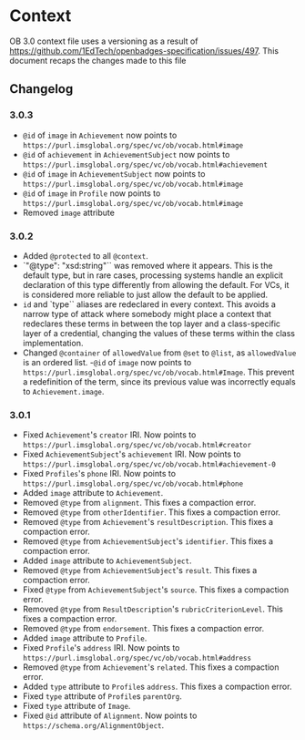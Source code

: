 # Context

OB 3.0 context file uses a versioning as a result of https://github.com/1EdTech/openbadges-specification/issues/497. This document recaps the changes made to this file

## Changelog

### 3.0.3

- `@id` of `image` in `Achievement` now points to `https://purl.imsglobal.org/spec/vc/ob/vocab.html#image`
- `@id` of `achievement` in `AchievementSubject` now points to `https://purl.imsglobal.org/spec/vc/ob/vocab.html#achievement`
- `@id` of `image` in `AchievementSubject` now points to `https://purl.imsglobal.org/spec/vc/ob/vocab.html#image`
- `@id` of `image` in `Profile` now points to `https://purl.imsglobal.org/spec/vc/ob/vocab.html#image`
- Removed `image` attribute

### 3.0.2

- Added `@protected` to all `@context`.
- `"@type": "xsd:string"`` was removed where it appears. This is the default type, but in rare cases, processing systems handle an explicit declaration of this type differently from allowing the default. For VCs, it is considered more reliable to just allow the default to be applied.
- `id` and `type`` aliases are redeclared in every context. This avoids a narrow type of attack where somebody might place a context that redeclares these terms in between the top layer and a class-specific layer of a credential, changing the values of these terms within the class implementation.
- Changed `@container` of `allowedValue` from `@set` to `@list`, as `allowedValue` is an ordered list.
-`@id` of `image` now points to `https://purl.imsglobal.org/spec/vc/ob/vocab.html#Image`. This prevent a redefinition of the term, since its previous value was incorrectly equals to `Achievement.image`.

### 3.0.1

- Fixed `Achievement`'s `creator` IRI. Now points to `https://purl.imsglobal.org/spec/vc/ob/vocab.html#creator`
- Fixed `AchievementSubject`'s `achievement` IRI. Now points to `https://purl.imsglobal.org/spec/vc/ob/vocab.html#achievement-0`
- Fixed `Profiles`'s `phone` IRI. Now points to `https://purl.imsglobal.org/spec/vc/ob/vocab.html#phone`
- Added `image` attribute to `Achievement`.
- Removed `@type` from `alignment`. This fixes a compaction error.
- Removed `@type` from `otherIdentifier`. This fixes a compaction error.
- Removed `@type` from `Achievement`'s `resultDescription`. This fixes a compaction error.
- Removed `@type` from `AchievementSubject`'s `identifier`. This fixes a compaction error.
- Added `image` attribute to `AchievementSubject`.
- Removed `@type` from `AchievementSubject`'s `result`. This fixes a compaction error.
- Fixed `@type` from `AchievementSubject`'s `source`. This fixes a compaction error.
- Removed `@type` from `ResultDescription`'s `rubricCriterionLevel`. This fixes a compaction error.
- Removed `@type` from `endorsement`. This fixes a compaction error.
- Added `image` attribute to `Profile`.
- Fixed `Profile`'s `address` IRI. Now points to `https://purl.imsglobal.org/spec/vc/ob/vocab.html#address`
- Removed `@type` from `Achievement`'s `related`. This fixes a compaction error.
- Added `type` attribute to `Profile`s `address`. This fixes a compaction error.
- Fixed `type` attribute of `Profile`s `parentOrg`.
- Fixed `type` attribute of `Image`.
- Fixed `@id` attribute of `Alignment`. Now points to `https://schema.org/AlignmentObject`.


